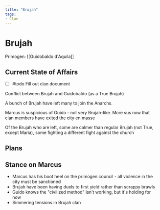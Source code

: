 ```yaml
---
title: "Brujah"
tags:
- Clan
---
```


# Brujah
Primogen: [[Guidobaldo d'Aquila]]

## Current State of Affairs
- [ ] #todo Fill out clan document

Conflict between Brujah and Guidobaldo (as a True Brujah)

A bunch of Brujah have left many to join the Anarchs.

Marcus is suspicious of Guido - not very Brujah-like. More sus now that clan members have exited the city en masse

Of the Brujah who are left, some are calmer than regular Brujah (not True, except Maria), some fighting a different fight against the church


## Plans

## Stance on Marcus
- Marcus has his boot heel on the primogen council - all violence in the city must be sanctioned
- Brujah have been having duels to first yield rather than scrappy brawls
- Guido knows the "civilized method" isn't working, but it's holding for now
- Simmering tensions in Brujah clan



